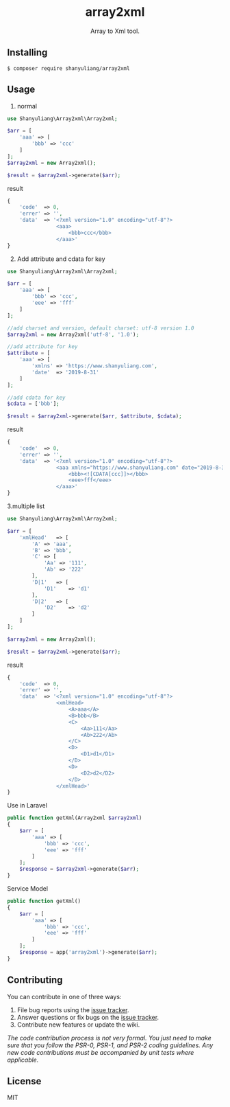 <h1 align="center"> array2xml </h1>

<p align="center"> Array to Xml tool.</p>


## Installing

```shell
$ composer require shanyuliang/array2xml
```

## Usage

1. normal

```php
use Shanyuliang\Array2xml\Array2xml;

$arr = [
    'aaa' => [
        'bbb' => 'ccc'
    ]
];
$array2xml = new Array2xml();

$result = $array2xml->generate($arr);
```
result


```php
{
    'code'  => 0,
    'errer' => '',
    'data'  => '<?xml version="1.0" encoding="utf-8"?>
                <aaa>
                    <bbb>ccc</bbb>
                </aaa>'
}
```

2. Add attribute and cdata for key

```php
use Shanyuliang\Array2xml\Array2xml;

$arr = [
    'aaa' => [
        'bbb' => 'ccc',
        'eee' => 'fff'
    ]
];

//add charset and version, default charset: utf-8 version 1.0
$array2xml = new Array2xml('utf-8', '1.0');

//add attribute for key
$attribute = [
    'aaa' => [
        'xmlns' => 'https://www.shanyuliang.com',
        'date'  => '2019-8-31'
    ]
];

//add cdata for key
$cdata = ['bbb'];

$result = $array2xml->generate($arr, $attribute, $cdata);
```
result

```php
{
    'code'  => 0,
    'errer' => '',
    'data'  => '<?xml version="1.0" encoding="utf-8"?>
                <aaa xmlns="https://www.shanyuliang.com" date="2019-8-31">
                    <bbb><![CDATA[ccc]]></bbb>
                    <eee>fff</eee>
                </aaa>'
}
```

3.multiple list

```php
use Shanyuliang\Array2xml\Array2xml;

$arr = [
    'xmlHead'   => [
        'A' => 'aaa',
        'B' => 'bbb',
        'C' => [
            'Aa' => '111',
            'Ab' => '222'
        ],
        'D|1'   => [
            'D1'    => 'd1'
        ],
        'D|2'   => [
            'D2'    => 'd2'
        ]
    ]
];

$array2xml = new Array2xml();

$result = $array2xml->generate($arr);
```
result

```php
{
    'code'  => 0,
    'errer' => '',
    'data'  => '<?xml version="1.0" encoding="utf-8"?>
                <xmlHead>
                    <A>aaa</A>
                    <B>bbb</B>
                    <C>
                        <Aa>111</Aa>
                        <Ab>222</Ab>
                    </C>
                    <D>
                        <D1>d1</D1>
                    </D>
                    <D>
                        <D2>d2</D2>
                    </D>
                </xmlHead>'
}
```

Use in Laravel 

```php
public function getXml(Array2xml $array2xml) 
{
    $arr = [
        'aaa' => [
            'bbb' => 'ccc',
            'eee' => 'fff'
        ]
    ];
    $response = $array2xml->generate($arr);
}
```

Service Model
```php
public function getXml() 
{
    $arr = [
        'aaa' => [
            'bbb' => 'ccc',
            'eee' => 'fff'
        ]
    ];
    $response = app('array2xml')->generate($arr);
}
```

## Contributing

You can contribute in one of three ways:

1. File bug reports using the [issue tracker](https://github.com/shanyuliang/array2xml/issues).
2. Answer questions or fix bugs on the [issue tracker](https://github.com/shanyuliang/array2xml/issues).
3. Contribute new features or update the wiki.

_The code contribution process is not very formal. You just need to make sure that you follow the PSR-0, PSR-1, and PSR-2 coding guidelines. Any new code contributions must be accompanied by unit tests where applicable._

## License

MIT
